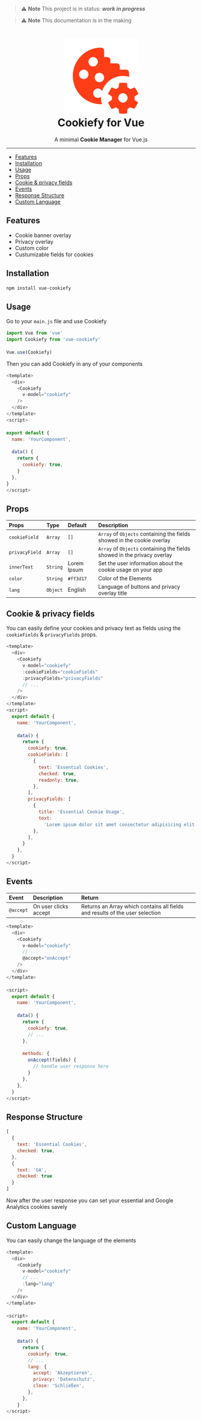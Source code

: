 > :warning: **Note**
> This project is in status: _**work in progress**_

> :warning: **Note**
> This documentation is in the making

<h1 align="center" >
  <div>
    <img src="https://raw.githubusercontent.com/oezkancodes/vue-cookiefy/796228b0e2a4ff0090e307ee92f1c4ab9226e2ab/static/logo.svg" alt="cookiefy">
  </div>
  Cookiefy for Vue
</h1>
<p align="center">
  A minimal <b>Cookie Manager</b> for Vue.js
</p>

---

- [Features](#features)
- [Installation](#installation)
- [Usage](#usage)
- [Props](#props)
- [Cookie & privacy fields](#cookie--privacy-fields)
- [Events](#events)
- [Response Structure](#response-structure)
- [Custom Language](#custom-language)

## Features
* Cookie banner overlay
* Privacy overlay
* Custom color
* Custumizable fields for cookies 

## Installation
``` bash
npm install vue-cookiefy
```

## Usage
Go to your ``main.js`` file and use Cookiefy
``` javascript
import Vue from 'vue'
import Cookiefy from 'vue-cookiefy'

Vue.use(Cookiefy)
```
Then you can add Cookiefy in any of your components
``` javascript
<template>
  <div>
    <Cookiefy 
      v-model="cookiefy" 
    />
  </div>
</template>
<script>

export default {
  name: 'YourComponent',
  
  data() {
    return {
      cookiefy: true,
    }
  },
}
</script>
```

## Props
| Props            | Type       | Default     | Description                                                                  |
| :--------------- | :--------- | :---------- | :--------------------------------------------------------------------------- |
| ``cookieField``  | ``Array``  | ``[]``      | ``Array`` of ``Objects`` containing the fields showed in the cookie overlay  |
| ``privacyField`` | ``Array``  | ``[]``      | ``Array`` of ``Objects`` containing the fields showed in the privacy overlay |
| ``innerText``    | ``String`` | Lorem Ipsum | Set the user information about the cookie usage on your app                  |
| ``color``        | ``String`` | ``#ff3d17`` | Color of the Elements                                                        |
| ``lang``         | ``Object`` | English     | Language of buttons and privacy overlay title                                |

## Cookie & privacy fields

You can easily define your cookies and privacy text as fields using the ``cookieFields`` & ``privacyFields`` props.

``` javascript
<template>
  <div>
    <Cookiefy 
      v-model="cookiefy"
      :cookieFields="cookieFields"
      :privacyFields="privacyFields"
      // ...
    />
  </div>
</template>
<script>
  export default {
    name: 'YourComponent',
    
    data() {
      return {
        cookiefy: true,
        cookieFields: [
          {
            text: 'Essential Cookies',
            checked: true,
            readonly: true,
          },
        ],
        privacyFields: [
          {
            title: 'Essential Cookie Usage',
            text:
              'Lorem ipsum dolor sit amet consectetur adipisicing elit. Optio id sed quas corporis...',
          },
        ],
      }
    },
  }
</script>
```

## Events
| Event       | Description           | Return                                                                       |
| :---------- | :-------------------- | :--------------------------------------------------------------------------- |
| ``@accept`` | On user clicks accept | Returns an Array which contains all fields and results of the user selection |

``` javascript
<template>
  <div>
    <Cookiefy 
      v-model="cookiefy"
      // ...
      @accept="onAccept" 
    />
  </div>
</template>

<script>
  export default {
    name: 'YourComponent',
    
    data() {
      return {
        cookiefy: true,
        // ...
      },

      methods: {
        onAccept(fields) {
          // handle user response here
        }
      },
    },
  }
</script>
```

## Response Structure
``` javascript
[
  {
    text: 'Essential Cookies', 
    checked: true,
  },
  {
    text: 'GA', 
    checked: true
  }
]
```

Now after the user response you can set your essential and Google Analytics cookies savely

## Custom Language
You can easily change the language of the elements

``` javascript
<template>
  <div>
    <Cookiefy 
      v-model="cookiefy"
      // ...
      :lang="lang"
    />
  </div>
</template>

<script>
  export default {
    name: 'YourComponent',
    
    data() {
      return {
        cookiefy: true,
        // ...
        lang: {
          accept: 'Akzeptieren',
          privacy: 'Datenschutz',
          close: 'Schließen',
        },
      },
    }
</script>
```